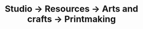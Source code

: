 ---
tags: resources
layout: resources.njk
title: Studio → Resources → Arts and crafts → Printmaking
category: Arts and crafts
pagename: Printmaking
intro: A collection of bookmarks related to printmaking tools and techniques.
myentries: 
  - name: "Printmaking as play"
    url: https://www.nobadmemories.com/blog/2022/05/printmaking-as-play/
  - name: "Mimeoprinting (printmaking as play, part 2)"
    url: https://www.nobadmemories.com/blog/2022/05/mimeoprinting/
externalentries:
  - name: "Bind your own books and zines"
    url: https://itrydiy.me/2014/10/bind-your-own-books-and-zines/
  - name: "Mimeograph Revival"
    url: https://www.mimeographrevival.com/
  - name: "Printmaking essentials: Carve and print your own woodblock"
    url: https://crafts.tutsplus.com/printmaking-essentials-carve-and-print-your-own-woodblock--craft-5477t
  - name: "Safe printing (in fine art)"
    url: https://www.nontoxicprint.com/safepainting.htm
---